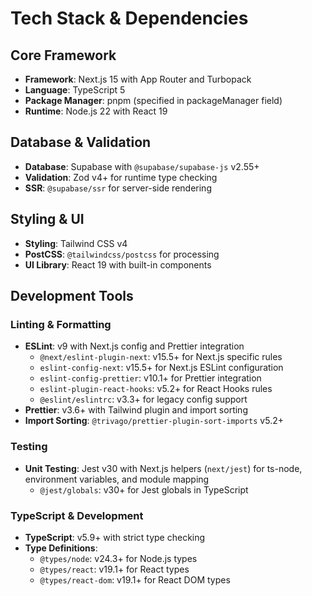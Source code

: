# Tech Stack & Dependencies

## Core Framework

- **Framework**: Next.js 15 with App Router and Turbopack
- **Language**: TypeScript 5
- **Package Manager**: pnpm (specified in packageManager field)
- **Runtime**: Node.js 22 with React 19

## Database & Validation

- **Database**: Supabase with `@supabase/supabase-js` v2.55+
- **Validation**: Zod v4+ for runtime type checking
- **SSR**: `@supabase/ssr` for server-side rendering

## Styling & UI

- **Styling**: Tailwind CSS v4
- **PostCSS**: `@tailwindcss/postcss` for processing
- **UI Library**: React 19 with built-in components

## Development Tools

### Linting & Formatting

- **ESLint**: v9 with Next.js config and Prettier integration
  - `@next/eslint-plugin-next`: v15.5+ for Next.js specific rules
  - `eslint-config-next`: v15.5+ for Next.js ESLint configuration
  - `eslint-config-prettier`: v10.1+ for Prettier integration
  - `eslint-plugin-react-hooks`: v5.2+ for React Hooks rules
  - `@eslint/eslintrc`: v3.3+ for legacy config support
- **Prettier**: v3.6+ with Tailwind plugin and import sorting
- **Import Sorting**: `@trivago/prettier-plugin-sort-imports` v5.2+

### Testing

- **Unit Testing**: Jest v30 with Next.js helpers (`next/jest`) for ts-node, environment variables, and module mapping
  - `@jest/globals`: v30+ for Jest globals in TypeScript

### TypeScript & Development

- **TypeScript**: v5.9+ with strict type checking
- **Type Definitions**:
  - `@types/node`: v24.3+ for Node.js types
  - `@types/react`: v19.1+ for React types
  - `@types/react-dom`: v19.1+ for React DOM types
